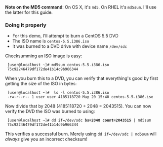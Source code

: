 **Note on the MD5 command**: On OS X, it's `md5`. On RHEL it's `md5sum`.
I'll use the latter for this guide.

### Doing it properly

-   For this demo, I'll attempt to burn a CentOS 5.5 DVD
-   The ISO name is `centos-5.5.i386.iso`
-   It was burned to a DVD drive with device name `/dev/sdc`

Checksumming an ISO image is easy:

` [user@localhost ~]# md5sum centos-5.5.i386.iso`  
` 75c92246479df172de41b14c9b966344`

When you burn this to a DVD, you can verify that everything's good by
first getting the size of the ISO in bytes:

` [user@localhost ~]#  ls -l centos-5.5.i386.iso`  
` -rw-r--r-- 1 user user 4185118720 May 20 15:40 centos-5.5.i386.iso`

Now divide that by 2048 (4185118720 ÷ 2048 = 2043515). You can now
verify the DVD the ISO was burned to using:

` [user@localhost ~]# dd if=/dev/sdc `**`bs=2048`**` `**`count=2043515`**` | md5sum`  
` 75c92246479df172de41b14c9b966344`

This verifies a successful burn. Merely using `dd if=/dev/sdc | md5sum`
will *always* give you an incorrect checksum!



